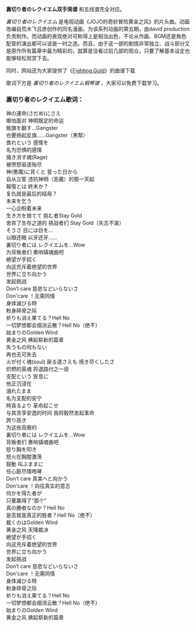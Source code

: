 

**裏切り者のレクイエム双手简谱** 和五线谱完全对应。

_裏切り者のレクイエム_ 是电视动画《JOJO的奇妙冒险黄金之风》的片头曲。动画改编自荒木飞吕彦创作的同名漫画，为该系列动画的第五期，由david
production负责制作。而动画的表现绝对可称得上是相当出色，不论从作画、BGM还是角色配音的演出都可以说是一时之选。而且，由于这一部的剧情非常独立、战斗部分又是原作所有篇章中最为精彩的，就算是没看过前几部的观众，只要了解基本设定也能够轻松观赏下去。

同时，网站还为大家提供了《[Fighting Gold](Music-9788-Fighting-Gold-JOJO的奇妙冒险黄金之风OP.html
"Fighting Gold")》的曲谱下载

歌词下方是 _裏切り者のレクイエム钢琴谱_ ，大家可以免费下载学习。

### 裏切り者のレクイエム歌词：

神の運命(さだめ)にさえ  
哪怕面对 神明既定的命运  
叛旗を翻す…Gangster  
也要扬起反旗……Gangster（黑帮）  
畏れという 感情を  
名为恐惧的感情  
掻き消す魂(Rage)  
被愤怒驱逐殆尽  
神(悪魔)に背くと 誓った日から  
自从立誓 违抗神明（恶魔）的那一天起  
報復とは 終末か？  
复仇就是最后的结局？  
未来を乞う  
一心企盼着未来  
生き方を捨てて 挑む者Stay Gold  
舍弃了生存之道的 挑战者们 Stay Gold（矢志不渝）  
そうさ 目には目を…  
以眼还眼 以牙还牙……  
裏切り者には レクイエムを…Wow  
为背叛者们 奏响镇魂曲吧  
絶望が手招く  
向这充斥着绝望的世界  
世界に立ち向かう  
发起挑战  
Don’t care 慈悲などいらないさ  
Don'care ！无需同情  
身体滅びる時  
粉身碎骨之际  
祈りも消え果てる？Hell No  
一切梦想都会烟消云散？Hell No（绝不）  
始まりのGolden Wind  
黄金之风 拂起崭新的篇章  
失うもの何もない  
再也无可失去  
火が付く魂(soul) 戻る道さえも 焼き尽くしたさ  
炽燃的英魂 将退路付之一炬  
支配という 安息に  
他正沉浸在  
溺れたまま  
名为支配的安宁  
時貪るより 革命起こせ  
与其贪享安逸的时间 我将毅然发起革命  
誇り高き  
为这些高傲的  
裏切り者には レクイエムを…Wow  
背叛者们 奏响镇魂曲吧  
怒り胸を叩き  
怒火在胸膛激荡  
鼓動 叫ぶままに  
任心脏尽情咆哮  
Don’t care 真実へと向かう  
Don'care ！向往真实的意志  
何かを得た者が  
只要赢得了“那个”  
真の勝者なのか？Hell No  
是否就是真正的胜者？Hell No（绝不）  
裁くのはGolden Wind  
黄金之风 天降裁决  
絶望が手招く  
向这充斥着绝望的世界  
世界に立ち向かう  
发起挑战  
Don’t care 慈悲などいらないさ  
Don'care ！无需同情  
身体滅びる時  
粉身碎骨之际  
祈りも消え果てる？Hell No  
一切梦想都会烟消云散？Hell No（绝不）  
始まりのGolden Wind  
黄金之风 拂起崭新的篇章

